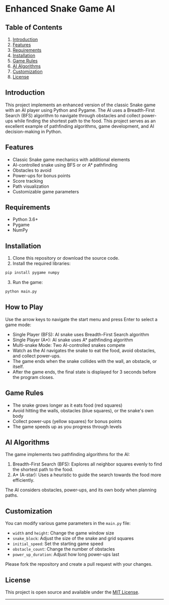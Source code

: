 # Enhanced Snake Game AI

## Table of Contents
1. [Introduction](#introduction)
2. [Features](#features)
3. [Requirements](#requirements)
4. [Installation](#installation)
5. [Game Rules](#game-rules)
6. [AI Algorithms](#ai-algorithms)
7. [Customization](#customization)
8. [License](#license)

## Introduction

This project implements an enhanced version of the classic Snake game with an AI player using Python and Pygame. The AI uses a Breadth-First Search (BFS) algorithm to navigate through obstacles and collect power-ups while finding the shortest path to the food. This project serves as an excellent example of pathfinding algorithms, game development, and AI decision-making in Python.

## Features

- Classic Snake game mechanics with additional elements
- AI-controlled snake using BFS or or A* pathfinding
- Obstacles to avoid
- Power-ups for bonus points
- Score tracking
- Path visualization
- Customizable game parameters

## Requirements

- Python 3.6+
- Pygame
- NumPy

## Installation

1. Clone this repository or download the source code.
2. Install the required libraries:

```bash
pip install pygame numpy
```

3. Run the game:

```bash
python main.py
```

## How to Play

Use the arrow keys to navigate the start menu and press Enter to select a game mode:

- Single Player (BFS): AI snake uses Breadth-First Search algorithm
- Single Player (A*): AI snake uses A* pathfinding algorithm
- Multi-snake Mode: Two AI-controlled snakes compete
- Watch as the AI navigates the snake to eat the food, avoid obstacles, and collect power-ups.
- The game ends when the snake collides with the wall, an obstacle, or itself.
- After the game ends, the final state is displayed for 3 seconds before the program closes.

## Game Rules

- The snake grows longer as it eats food (red squares)
- Avoid hitting the walls, obstacles (blue squares), or the snake's own body
- Collect power-ups (yellow squares) for bonus points
- The game speeds up as you progress through levels

## AI Algorithms

The game implements two pathfinding algorithms for the AI:

1. Breadth-First Search (BFS): Explores all neighbor squares evenly to find the shortest path to the food.
2. A* (A-star): Uses a heuristic to guide the search towards the food more efficiently.

The AI considers obstacles, power-ups, and its own body when planning paths.

## Customization

You can modify various game parameters in the `main.py` file:

- `width` and `height`: Change the game window size
- `snake_block`: Adjust the size of the snake and grid squares
- `initial_speed`: Set the starting game speed
- `obstacle_count`: Change the number of obstacles
- `power_up_duration`: Adjust how long power-ups last


Please fork the repository and create a pull request with your changes.

## License

This project is open source and available under the [MIT License](LICENSE).

---
